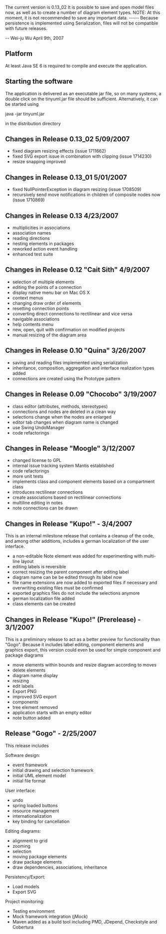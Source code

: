 

The current version is 0.13_02
It is possible to save and open model files now, as well as to create a number
of diagram element types.
NOTE: At this moment, it is not recommended to save any important data.
----- Because persistence is implemented using Serialization, files will not
      be compatible with future releases.

-- Wei-ju Wu April 9th, 2007

Platform
--------
At least Java SE 6 is required to compile and execute the application.

Starting the software
---------------------
The application is delivered as an executable jar file, so on many systems,
a double click on the tinyuml.jar file should be sufficient.
Alternatively, it can be started using

java -jar tinyuml.jar

in the distribution directory

Changes in Release 0.13_02 5/09/2007
------------------------------------
- fixed diagram resizing effects (issue 1711662)
- fixed SVG export issue in combination with clipping (issue 1714230)
- resize snapping improved

Changes in Release 0.13_01 5/01/2007
------------------------------------
- fixed NullPointerException in diagram resizing (issue 1708509)
- recursively send move notifications in children of composite nodes now (issue 1710869)

Changes in Release 0.13 4/23/2007
---------------------------------
- multiplicities in associations
- association names
- reading directions
- nesting elements in packages
- reworked action event handling
- enhanced test suite

Changes in Release 0.12 "Cait Sith" 4/9/2007
---------------------------------------------
- selection of multiple elements
- editing the points of a connection
- display native menu bar on Mac OS X
- context menus
- changing draw order of elements
- resetting connection points
- converting direct connections to rectilinear and vice versa
- navigable associations
- help contents menu
- new, open, quit with confirmation on modified projects
- manual resizing of the diagram area

Changes in Release 0.10 "Quina" 3/26/2007
-----------------------------------------
- saving and reading files implemented using serialization
- inheritance, composition, aggregation and interface realization types added
- connections are created using the Prototype pattern

Changes in Release 0.09 "Chocobo" 3/19/2007
-------------------------------------------
- class editor (attributes, methods, stereotypes)
- connections and nodes are deleted in a clean way
- selections change when the nodes are enlarged
- editor tab changes when diagram name is changed
- use Swing UndoManager
- code refactorings

Changes in Release "Moogle" 3/12/2007
-------------------------------------
- changed license to GPL
- internal issue tracking system Mantis established
- code refactorings
- more unit tests
- implements class and component elements based on a compartment class
- introduces rectilinear connections
- create associations based on rectilinear connections
- multiline editing in notes
- note connections can be drawn

Changes in Release "Kupo!" - 3/4/2007
-------------------------------------
This is an internal milestone release that contains a cleanup of the code,
and among other additions, includes a german localization of the user interface.

- a non-editable Note element was added for experimenting with multi-line
  layout
- editing labels is reversible
- correct resizing the parent component after editing label
- diagram name can be be edited through its label now
- file name extensions are now added to exported files if necessary and
  overwriting existing files must be confirmed
- exported graphics files do not include the selections anymore
- german localization file added
- class elements can be created

Changes in Release "Kupo!" (Prerelease) - 3/1/2007
-------------------------------------
This is a preliminary release to act as a better preview for functionality than
"Gogo". Because it includes label editing, component elements and graphics
export, this version could even be used for simple component and package
diagrams

- move elements within bounds and resize diagram according to moves
- delete elements
- diagram name display
- resizing
- edit labels
- Export PNG
- improved SVG export
- components
- tree element removed
- application starts with an empty editor
- note button added

Release "Gogo" - 2/25/2007
--------------------------
This release includes

Software design:

- event framework
- initial drawing and selection framework
- initial UML element model
- initial file format

User interface:

- undo
- spring loaded buttons
- resource management
- internationalization
- key binding for cancellation

Editing diagrams:

- alignment to grid
- zooming
- selection
- moving package elements
- draw package elements
- draw dependencies, associations, inheritance

Persistency/Export:
- Load models
- Export SVG

Project monitoring:
- Testing environment
- Mock framework integration (jMock)
- Maven added as a build tool including PMD, JDepend, Checkstyle and Cobertura